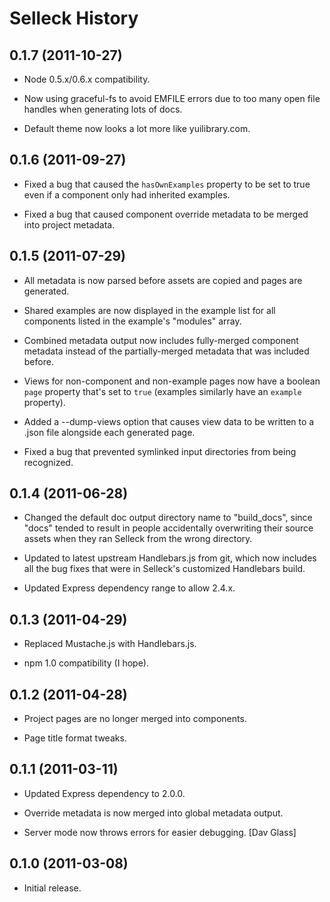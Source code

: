 Selleck History
===============

0.1.7 (2011-10-27)
------------------

* Node 0.5.x/0.6.x compatibility.

* Now using graceful-fs to avoid EMFILE errors due to too many open file
  handles when generating lots of docs.

* Default theme now looks a lot more like yuilibrary.com.


0.1.6 (2011-09-27)
------------------

* Fixed a bug that caused the `hasOwnExamples` property to be set to true even
  if a component only had inherited examples.

* Fixed a bug that caused component override metadata to be merged into project
  metadata.

0.1.5 (2011-07-29)
------------------

* All metadata is now parsed before assets are copied and pages are generated.

* Shared examples are now displayed in the example list for all components
  listed in the example's "modules" array.

* Combined metadata output now includes fully-merged component metadata instead
  of the partially-merged metadata that was included before.

* Views for non-component and non-example pages now have a boolean `page`
  property that's set to `true` (examples similarly have an `example` property).

* Added a --dump-views option that causes view data to be written to a .json
  file alongside each generated page.

* Fixed a bug that prevented symlinked input directories from being recognized.


0.1.4 (2011-06-28)
------------------

* Changed the default doc output directory name to "build_docs", since "docs"
  tended to result in people accidentally overwriting their source assets when
  they ran Selleck from the wrong directory.

* Updated to latest upstream Handlebars.js from git, which now includes all
  the bug fixes that were in Selleck's customized Handlebars build.

* Updated Express dependency range to allow 2.4.x.


0.1.3 (2011-04-29)
------------------

* Replaced Mustache.js with Handlebars.js.

* npm 1.0 compatibility (I hope).


0.1.2 (2011-04-28)
------------------

* Project pages are no longer merged into components.

* Page title format tweaks.


0.1.1 (2011-03-11)
------------------

* Updated Express dependency to 2.0.0.

* Override metadata is now merged into global metadata output.

* Server mode now throws errors for easier debugging. [Dav Glass]


0.1.0 (2011-03-08)
------------------

* Initial release.
